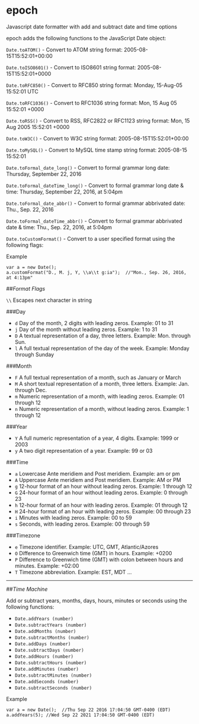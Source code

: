 # epoch
Javascript date formatter with add and subtract date and time options

epoch adds the following functions to the JavaScript Date object:

`Date.toATOM()` - Convert to ATOM string format: 2005-08-15T15:52:01+00:00

`Date.toISO8601()` - Convert to ISO8601 string format: 2005-08-15T15:52:01+0000

`Date.toRFC850()` - Convert to RFC850 string format: Monday, 15-Aug-05 15:52:01 UTC

`Date.toRFC1036()` - Convert to RFC1036 string format: Mon, 15 Aug 05 15:52:01 +0000

`Date.toRSS()` - Convert to RSS, RFC2822 or RFC1123 string format: Mon, 15 Aug 2005 15:52:01 +0000

`Date.toW3C()` - Convert to W3C string format: 2005-08-15T15:52:01+00:00

`Date.toMySQL()` - Convert to MySQL time stamp string format: 2005-08-15 15:52:01

`Date.toFormal_date_long()` - Convert to formal grammar long date:  Thursday, September 22, 2016

`Date.toFormal_dateTime_long()` - Convert to formal grammar long date & time: Thursday, September 22, 2016, at 5:04pm

`Date.toFormal_date_abbr()` - Convert to formal grammar abbrivated date: Thu., Sep. 22, 2016

`Date.toFormal_dateTime_abbr()` - Convert to formal grammar abbrivated date & time: Thu., Sep. 22, 2016, at 5:04pm

`Date.toCustomFormat()` - Convert to a user specified format using the following flags:

Example

```
var a = new Date();
a.customFormat("D., M. j, Y, \\a\\t g:ia");  //"Mon., Sep. 26, 2016, at 4:13pm"
```

##*Format Flags*

`\\`   Escapes next character in string

###Day
* `d`    Day of the month, 2 digits with leading zeros. Example: 01 to 31
* `j`    Day of the month without leading zeros. Example: 1 to 31
* `D`    A textual representation of a day, three letters. Example: Mon. through Sun.
* `l`    A full textual representation of the day of the week. Example: Monday through Sunday

###Month
* `F`   A full textual representation of a month, such as January or March
* `M` 	A short textual representation of a month, three letters. Example: Jan. through Dec.
* `m` 	Numeric representation of a month, with leading zeros. Example: 01 through 12
* `n` 	Numeric representation of a month, without leading zeros. Example: 1 through 12

###Year
* `Y` 	A full numeric representation of a year, 4 digits. Example: 1999 or 2003
* `y` 	A two digit representation of a year. Example: 99 or 03

###Time
* `a` 	Lowercase Ante meridiem and Post meridiem. Example: am or pm
* `A` 	Uppercase Ante meridiem and Post meridiem. Example: AM or PM
* `g` 	12-hour format of an hour without leading zeros. Example: 1 through 12
* `G` 	24-hour format of an hour without leading zeros. Example: 0 through 23
* `h` 	12-hour format of an hour with leading zeros. Example: 01 through 12
* `H` 	24-hour format of an hour with leading zeros. Example: 00 through 23
* `i` 	Minutes with leading zeros. Example: 00 to 59
* `s` 	Seconds, with leading zeros. Example: 00 through 59

###Timezone
* `e` 	Timezone identifier. Example: UTC, GMT, Atlantic/Azores
* `O` 	Difference to Greenwich time (GMT) in hours. Example: +0200
* `P` 	Difference to Greenwich time (GMT) with colon between hours and minutes. Example: +02:00
* `T` 	Timezone abbreviation. Example: EST, MDT ...

***

##*Time Machine*

Add or subtract years, months, days, hours, minutes or seconds using the following functions:

* `Date.addYears (number)`
* `Date.subtractYears (number)`
* `Date.addMonths (number)`
* `Date.subtractMonths (number)`
* `Date.addDays (number)`
* `Date.subtractDays (number)`
* `Date.addHours (number)`
* `Date.subtractHours (number)`
* `Date.addMinutes (number)`
* `Date.subtractMinutes (number)`
* `Date.addSeconds (number)`
* `Date.subtractSeconds (number)`

Example

```
var a = new Date();  //Thu Sep 22 2016 17:04:50 GMT-0400 (EDT)
a.addYears(5); //Wed Sep 22 2021 17:04:50 GMT-0400 (EDT)
```



